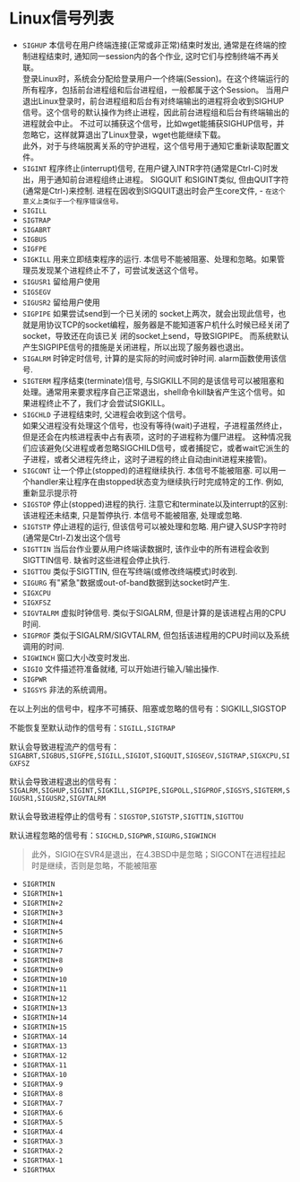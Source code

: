# Linux信号列表

- `SIGHUP` 本信号在用户终端连接(正常或非正常)结束时发出, 通常是在终端的控制进程结束时, 通知同一session内的各个作业, 这时它们与控制终端不再关联。  
  登录Linux时，系统会分配给登录用户一个终端(Session)。在这个终端运行的所有程序，包括前台进程组和后台进程组，一般都属于这个Session。
当用户退出Linux登录时，前台进程组和后台有对终端输出的进程将会收到SIGHUP信号。这个信号的默认操作为终止进程，因此前台进程组和后台有终端输出的进程就会中止。
不过可以捕获这个信号，比如wget能捕获SIGHUP信号，并忽略它，这样就算退出了Linux登录，wget也能继续下载。  
  此外，对于与终端脱离关系的守护进程，这个信号用于通知它重新读取配置文件。
- `SIGINT` 程序终止(interrupt)信号, 在用户键入INTR字符(通常是Ctrl-C)时发出，用于通知前台进程组终止进程。
SIGQUIT 和SIGINT类似, 但由QUIT字符(通常是Ctrl-\)来控制. 进程在因收到SIGQUIT退出时会产生core文件, - `在这个意义上类似于一个程序错误信号。`
- `SIGILL`
- `SIGTRAP`
- `SIGABRT`
- `SIGBUS`
- `SIGFPE`
- `SIGKILL` 用来立即结束程序的运行. 本信号不能被阻塞、处理和忽略。如果管理员发现某个进程终止不了，可尝试发送这个信号。 
- `SIGUSR1` 留给用户使用
- `SIGSEGV`
- `SIGUSR2` 留给用户使用  
- `SIGPIPE` 如果尝试send到一个已关闭的 socket上两次，就会出现此信号，也就是用协议TCP的socket编程，服务器是不能知道客户机什么时候已经关闭了socket，导致还在向该已关 闭的socket上send，导致SIGPIPE。
            而系统默认产生SIGPIPE信号的措施是关闭进程，所以出现了服务器也退出。
- `SIGALRM` 时钟定时信号, 计算的是实际的时间或时钟时间. alarm函数使用该信号. 
- `SIGTERM` 程序结束(terminate)信号, 与SIGKILL不同的是该信号可以被阻塞和处理。通常用来要求程序自己正常退出，shell命令kill缺省产生这个信号。如果进程终止不了，我们才会尝试SIGKILL。 
- `SIGCHLD` 子进程结束时, 父进程会收到这个信号。  
如果父进程没有处理这个信号，也没有等待(wait)子进程，子进程虽然终止，但是还会在内核进程表中占有表项，这时的子进程称为僵尸进程。
这种情况我们应该避免(父进程或者忽略SIGCHILD信号，或者捕捉它，或者wait它派生的子进程，或者父进程先终止，这时子进程的终止自动由init进程来接管)。
- `SIGCONT` 让一个停止(stopped)的进程继续执行. 本信号不能被阻塞. 可以用一个handler来让程序在由stopped状态变为继续执行时完成特定的工作. 例如, 重新显示提示符  
- `SIGSTOP` 停止(stopped)进程的执行. 注意它和terminate以及interrupt的区别:该进程还未结束, 只是暂停执行. 本信号不能被阻塞, 处理或忽略. 
- `SIGTSTP` 停止进程的运行, 但该信号可以被处理和忽略. 用户键入SUSP字符时(通常是Ctrl-Z)发出这个信号  
- `SIGTTIN` 当后台作业要从用户终端读数据时, 该作业中的所有进程会收到SIGTTIN信号. 缺省时这些进程会停止执行.  
- `SIGTTOU` 类似于SIGTTIN, 但在写终端(或修改终端模式)时收到.  
- `SIGURG`  有"紧急"数据或out-of-band数据到达socket时产生.  
- `SIGXCPU`
- `SIGXFSZ`
- `SIGVTALRM` 虚拟时钟信号. 类似于SIGALRM, 但是计算的是该进程占用的CPU时间. 
- `SIGPROF` 类似于SIGALRM/SIGVTALRM, 但包括该进程用的CPU时间以及系统调用的时间. 
- `SIGWINCH` 窗口大小改变时发出.  
- `SIGIO` 文件描述符准备就绪, 可以开始进行输入/输出操作.  
- `SIGPWR`
- `SIGSYS` 非法的系统调用。 

在以上列出的信号中，程序不可捕获、阻塞或忽略的信号有：SIGKILL,SIGSTOP  
  
不能恢复至默认动作的信号有：`SIGILL,SIGTRAP`
  
默认会导致进程流产的信号有：`SIGABRT,SIGBUS,SIGFPE,SIGILL,SIGIOT,SIGQUIT,SIGSEGV,SIGTRAP,SIGXCPU,SIGXFSZ`  
  
默认会导致进程退出的信号有：`SIGALRM,SIGHUP,SIGINT,SIGKILL,SIGPIPE,SIGPOLL,SIGPROF,SIGSYS,SIGTERM,SIGUSR1,SIGUSR2,SIGVTALRM`  
  
默认会导致进程停止的信号有：`SIGSTOP,SIGTSTP,SIGTTIN,SIGTTOU`  
  
默认进程忽略的信号有：`SIGCHLD,SIGPWR,SIGURG,SIGWINCH`  
  
> 此外，SIGIO在SVR4是退出，在4.3BSD中是忽略；SIGCONT在进程挂起时是继续，否则是忽略，不能被阻塞  

- `SIGRTMIN`
- `SIGRTMIN+1`
- `SIGRTMIN+2`
- `SIGRTMIN+3`
- `SIGRTMIN+4`
- `SIGRTMIN+5`
- `SIGRTMIN+6`
- `SIGRTMIN+7`
- `SIGRTMIN+8`
- `SIGRTMIN+9`
- `SIGRTMIN+10`
- `SIGRTMIN+11`
- `SIGRTMIN+12`
- `SIGRTMIN+13`
- `SIGRTMIN+14`
- `SIGRTMIN+15`
- `SIGRTMAX-14`
- `SIGRTMAX-13`
- `SIGRTMAX-12`
- `SIGRTMAX-11`
- `SIGRTMAX-10`
- `SIGRTMAX-9`
- `SIGRTMAX-8`
- `SIGRTMAX-7`
- `SIGRTMAX-6`
- `SIGRTMAX-5`
- `SIGRTMAX-4`
- `SIGRTMAX-3`
- `SIGRTMAX-2`
- `SIGRTMAX-1`
- `SIGRTMAX`
